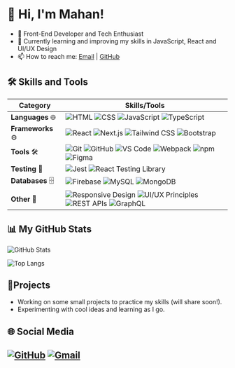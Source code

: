 # 👋 Hi, I'm Mahan!

- 🚀 Front-End Developer and Tech Enthusiast
- 🌱 Currently learning and improving my skills in JavaScript, React and UI/UX Design
- 📫 How to reach me: [Email](mailto:gnusmhn@gmail.com) | [GitHub](https://github.com/mhngenius)

## 🛠 Skills and Tools

| Category          | Skills/Tools                                                                 |
|-------------------|------------------------------------------------------------------------------|
| **Languages** 🌐  | ![HTML](https://img.shields.io/badge/-HTML-E34F26?logo=html5&logoColor=white) ![CSS](https://img.shields.io/badge/-CSS-1572B6?logo=css3&logoColor=white) ![JavaScript](https://img.shields.io/badge/-JavaScript-F7DF1E?logo=javascript&logoColor=black) ![TypeScript](https://img.shields.io/badge/-TypeScript-3178C6?logo=typescript&logoColor=white) |
| **Frameworks** ⚙️ | ![React](https://img.shields.io/badge/-React-61DAFB?logo=react&logoColor=black) ![Next.js](https://img.shields.io/badge/-Next.js-000000?logo=next.js&logoColor=white) ![Tailwind CSS](https://img.shields.io/badge/-Tailwind_CSS-06B6D4?logo=tailwind-css&logoColor=white) ![Bootstrap](https://img.shields.io/badge/-Bootstrap-7952B3?logo=bootstrap&logoColor=white) |
| **Tools** 🛠️      | ![Git](https://img.shields.io/badge/-Git-F05032?logo=git&logoColor=white) ![GitHub](https://img.shields.io/badge/-GitHub-181717?logo=github&logoColor=white) ![VS Code](https://img.shields.io/badge/-VS_Code-007ACC?logo=visual-studio-code&logoColor=white) ![Webpack](https://img.shields.io/badge/-Webpack-8DD6F9?logo=webpack&logoColor=black) ![npm](https://img.shields.io/badge/-npm-CB3837?logo=npm&logoColor=white) ![Figma](https://img.shields.io/badge/-Figma-F24E1E?logo=figma&logoColor=white) |
| **Testing** 🧪    | ![Jest](https://img.shields.io/badge/-Jest-C21325?logo=jest&logoColor=white) ![React Testing Library](https://img.shields.io/badge/-React_Testing_Library-FF6F00?logo=testing-library&logoColor=white) |
| **Databases** 🗄️  | ![Firebase](https://img.shields.io/badge/-Firebase-FFCA28?logo=firebase&logoColor=black) ![MySQL](https://img.shields.io/badge/-MySQL-4479A1?logo=mysql&logoColor=white) ![MongoDB](https://img.shields.io/badge/-MongoDB-47A248?logo=mongodb&logoColor=white) |
| **Other** 🎨      | ![Responsive Design](https://img.shields.io/badge/-Responsive_Design-FF6F00?logo=responsive-design&logoColor=white) ![UI/UX Principles](https://img.shields.io/badge/-UI/UX_Principles-FF6F00?logo=ui-ux&logoColor=white) ![REST APIs](https://img.shields.io/badge/-REST_APIs-FF6F00?logo=rest-api&logoColor=white) ![GraphQL](https://img.shields.io/badge/-GraphQL-E10098?logo=graphql&logoColor=white) |

## 📊 My GitHub Stats

![GitHub Stats](https://github-readme-stats.vercel.app/api?username=mhngenius&show_icons=true&theme=radical)

![Top Langs](https://github-readme-stats.vercel.app/api/top-langs/?username=mhngenius&layout=compact&theme=radical)

## 📂Projects

- Working on some small projects to practice my skills (will share soon!).
- Experimenting with cool ideas and learning as I go.

## 🌐 Social Media
[![GitHub](https://img.shields.io/badge/-GitHub-181717?logo=github&logoColor=white)](https://github.com/mhngenius)
[![Gmail](https://img.shields.io/badge/-Gmail-D14836?logo=gmail&logoColor=white)](mailto:gnusmhn@gmail.com)
---
